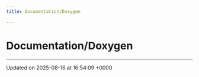 ```yaml
---
title: Documentation/Doxygen

---
```


# Documentation/Doxygen








-------------------------------

Updated on 2025-08-16 at 16:54:09 +0000
